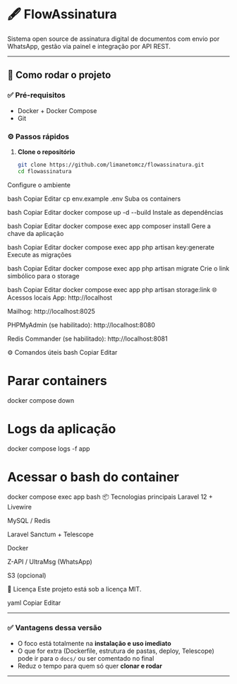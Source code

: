 # 🖋️ FlowAssinatura

Sistema open source de assinatura digital de documentos com envio por WhatsApp, gestão via painel e integração por API REST.

---

## 🚀 Como rodar o projeto

### ✅ Pré-requisitos

- Docker + Docker Compose
- Git

### ⚙️ Passos rápidos

1. **Clone o repositório**
   ```bash
   git clone https://github.com/limanetomcz/flowassinatura.git
   cd flowassinatura
Configure o ambiente

bash
Copiar
Editar
cp env.example .env
Suba os containers

bash
Copiar
Editar
docker compose up -d --build
Instale as dependências

bash
Copiar
Editar
docker compose exec app composer install
Gere a chave da aplicação

bash
Copiar
Editar
docker compose exec app php artisan key:generate
Execute as migrações

bash
Copiar
Editar
docker compose exec app php artisan migrate
Crie o link simbólico para o storage

bash
Copiar
Editar
docker compose exec app php artisan storage:link
🌐 Acessos locais
App: http://localhost

Mailhog: http://localhost:8025

PHPMyAdmin (se habilitado): http://localhost:8080

Redis Commander (se habilitado): http://localhost:8081

⚙️ Comandos úteis
bash
Copiar
Editar
# Parar containers
docker compose down

# Logs da aplicação
docker compose logs -f app

# Acessar o bash do container
docker compose exec app bash
📦 Tecnologias principais
Laravel 12 + Livewire

MySQL / Redis

Laravel Sanctum + Telescope

Docker

Z-API / UltraMsg (WhatsApp)

S3 (opcional)

📄 Licença
Este projeto está sob a licença MIT.

yaml
Copiar
Editar

---

### ✅ Vantagens dessa versão

- O foco está totalmente na **instalação e uso imediato**
- O que for extra (Dockerfile, estrutura de pastas, deploy, Telescope) pode ir para o `docs/` ou ser comentado no final
- Reduz o tempo para quem só quer **clonar e rodar**

---